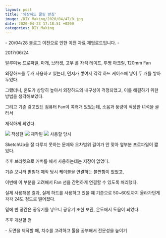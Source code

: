 ```yaml
---
layout: post
title: '외장하드 쿨링 받침'
image: /DIY_Making/2020/04/47/0.jpg
date: 2020-04-23 17:18:51 +0200
categories: DIY_Making
---
```



\- 20/04/28 블로그 이전으로 인한 이전 자료 재업로드입니다. -



2017/06/24



알루미늄 프로파일, 마개, 브라켓, 고무 롤 자석 테이프, 투명 아크릴, 120mm Fan



외장하드를 두개 사용하고 있는데, 먼지가 쌓여서 각각 하드 케이스에 넣어 두 개를 쌓아두었다.

그랬더니, 온도가 상당히 높아서 외장하드의 내구성이 걱정되었고, 이를 해결하기 위한 방법을 생각해보았다.



그리고 기존 갖고있던 컴퓨터 Fan이 여러개 있었는데, 소음과 풍량이 적당한 녀석을 골라서

제작하게 되었다.



![][link0]
작성한
![][link1]
제작된
![][link2]
사용할 당시



SketchUp을 잘 다루지 못하는 문제와 오차범위 길이가 안 맞아 옆부분 프로파일이 짧았다.

추후 브라켓으로 커버를 해서 사용하는데는 지장이 없었다.



기존 모니터 받침대 제작 당시 케이블을 연결하는 불편함이 있었고,

이번에 이 부분을 고려해서 Fan 선을 간편하게 연결할 수 있도록 처리했다.



실제 사용해본 결과, 실제 하드를 사용하고 있을 떄 기준으로 50~60도까지 올라가던게 각각 24도 정도로 떨어졌다.

밑에 빈 공간은 공유기를 넣으니 공유기 또한 보관, 온도에서 도움이 되었다.



추후 개선할 점

\- 도면을 제작할 때, 치수를 고려하고 툴을 공부해서 전문성을 높이기


[link0]:{{site.baseurl}}/images/DIY_Making/2020/04/47/0.jpg
[link1]:{{site.baseurl}}/images/DIY_Making/2020/04/47/1.jpg
[link2]:{{site.baseurl}}/images/DIY_Making/2020/04/47/2.jpg
